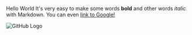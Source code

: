 Hello World
It's very easy to make some words **bold** and other words *italic* with Markdown. You can even [link to Google!](http://google.com)


![GitHub Logo](/images/logo.png)
